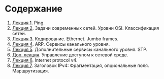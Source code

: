 # Содержание

1. [Лекция 1](Lection-01.md). Ping.
2. [Лекция 2](Lection-02.md). Задачи современных сетей. Уровни OSI. Классификация сетей.
3. [Лекция 3](Lection-03.md). Кодирование. Ethernet. Jumbo frames.
4. [Лекция 4](Lection-04.md). ARP. Сервисы канального уровня.
5. [Лекция 5](Lection-05.md). Дополнительные сервисы канального уровня. STP.
6. [Доп. лекция](Lection-05a.md). Управление доступом к сетевой среде.
7. [Лекция 6](Lection-06.md). Internet protocol v4.
8. [Лекция 7](Lection-07.md). Заголовок IPv4: Фрагментация, опциональные поля. Маршрутизация.

